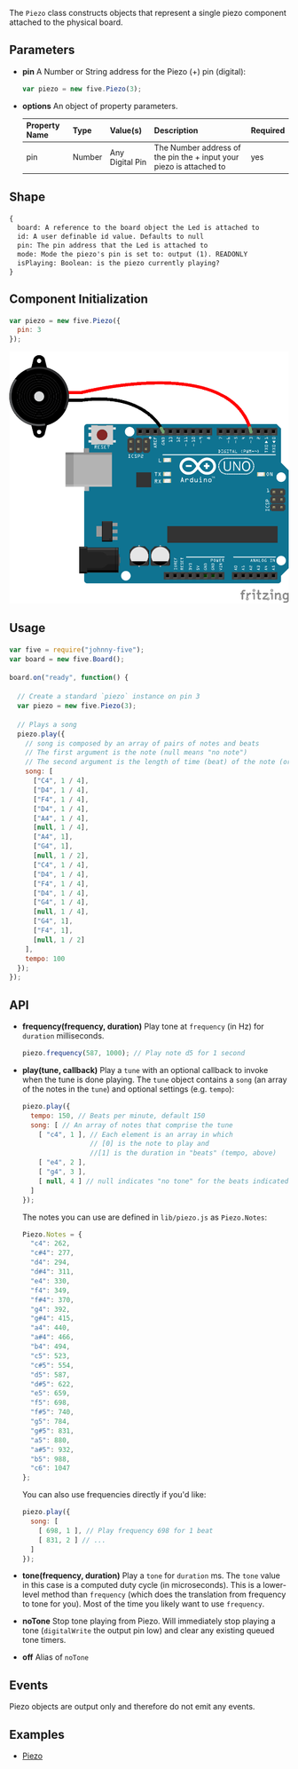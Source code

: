 The `Piezo` class constructs objects that represent a single piezo component attached to the physical board.

## Parameters

- **pin** A Number or String address for the Piezo (+) pin (digital):
  ```js
  var piezo = new five.Piezo(3);
  ```

- **options** An object of property parameters.

  | Property Name | Type   | Value(s)        | Description                                                         | Required |
  |---------------|--------|-----------------|---------------------------------------------------------------------|----------|
  | pin           | Number | Any Digital Pin | The Number address of the pin the + input your piezo is attached to | yes      |

## Shape

```
{ 
  board: A reference to the board object the Led is attached to
  id: A user definable id value. Defaults to null
  pin: The pin address that the Led is attached to
  mode: Mode the piezo's pin is set to: output (1). READONLY
  isPlaying: Boolean: is the piezo currently playing?
}
```

## Component Initialization

```js
var piezo = new five.Piezo({
  pin: 3
});
```

![piezo diagram](https://raw.githubusercontent.com/rwaldron/johnny-five/master/docs/breadboard/piezo.png)


## Usage

```js
var five = require("johnny-five");
var board = new five.Board();

board.on("ready", function() {

  // Create a standard `piezo` instance on pin 3
  var piezo = new five.Piezo(3);

  // Plays a song
  piezo.play({
    // song is composed by an array of pairs of notes and beats
    // The first argument is the note (null means "no note")
    // The second argument is the length of time (beat) of the note (or non-note)
    song: [
      ["C4", 1 / 4],
      ["D4", 1 / 4],
      ["F4", 1 / 4],
      ["D4", 1 / 4],
      ["A4", 1 / 4],
      [null, 1 / 4],
      ["A4", 1],
      ["G4", 1],
      [null, 1 / 2],
      ["C4", 1 / 4],
      ["D4", 1 / 4],
      ["F4", 1 / 4],
      ["D4", 1 / 4],
      ["G4", 1 / 4],
      [null, 1 / 4],
      ["G4", 1],
      ["F4", 1],
      [null, 1 / 2]
    ],
    tempo: 100
  });
});
```

## API

- **frequency(frequency, duration)** Play tone at `frequency` (in Hz) for `duration` milliseconds.

  ``` js
  piezo.frequency(587, 1000); // Play note d5 for 1 second
  ```

- **play(tune, callback)** Play a `tune` with an optional callback to invoke when the tune is done playing. The `tune` object contains a `song` (an array of the notes in the `tune`) and optional settings (e.g. `tempo`):

  ``` js
  piezo.play({
    tempo: 150, // Beats per minute, default 150
    song: [ // An array of notes that comprise the tune
      [ "c4", 1 ], // Each element is an array in which 
                   // [0] is the note to play and 
                   //[1] is the duration in "beats" (tempo, above)
      [ "e4", 2 ],
      [ "g4", 3 ],
      [ null, 4 ] // null indicates "no tone" for the beats indicated
    ]
  });
  ```

  The notes you can use are defined in `lib/piezo.js` as `Piezo.Notes`:

  ```js
  Piezo.Notes = {
    "c4": 262,
    "c#4": 277,
    "d4": 294,
    "d#4": 311,
    "e4": 330,
    "f4": 349,
    "f#4": 370,
    "g4": 392,
    "g#4": 415,
    "a4": 440,
    "a#4": 466,
    "b4": 494,
    "c5": 523,
    "c#5": 554,
    "d5": 587,
    "d#5": 622,
    "e5": 659,
    "f5": 698,
    "f#5": 740,
    "g5": 784,
    "g#5": 831,
    "a5": 880,
    "a#5": 932,
    "b5": 988,
    "c6": 1047
  };
  ```

  You can also use frequencies directly if you'd like:

  ``` js
  piezo.play({
    song: [
      [ 698, 1 ], // Play frequency 698 for 1 beat
      [ 831, 2 ] // ...
    ]
  });
  ```

- **tone(frequency, duration)** Play a `tone` for `duration` ms. The `tone` value in this case is a computed duty cycle (in microseconds). This is a lower-level method than `frequency` (which does the translation from frequency to tone for you). Most of the time you likely want to use `frequency`.

- **noTone** Stop tone playing from Piezo. Will immediately stop playing a tone (`digitalWrite` the output pin low) and clear any existing queued tone timers.

- **off** Alias of `noTone`

## Events

Piezo objects are output only and therefore do not emit any events.

<!--remove-start-->

## Examples
- [Piezo](https://github.com/rwldrn/johnny-five/blob/master/docs/piezo.md)

<!--remove-end-->